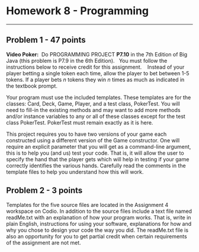 # Homework 8 - Programming
---------------------------------

## Problem 1 - 47 points

**Video Poker:**  Do PROGRAMMING PROJECT **P7.10** in the 7th Edition of Big Java (this problem is P7.9 in the 6th Edition). 
 
You must follow the instructions below to receive credit for this assignment. 
 
Instead of your player betting a single token each time, allow the player to bet between 1-5 tokens. If a player bets *n* tokens they win *n* times as much as indicated in the textbook prompt.  

Your program must use the included templates. These templates are for the classes: Card, Deck, Game, Player, and a test class, PokerTest. You will need to fill-in the existing methods and may want to add more methods and/or instance variables to any or all of these classes except for the test class PokerTest. PokerTest must remain exactly as it is here. 

This project requires you to have two versions of your game each constructed using a different version of the Game constructor. One will require an explicit parameter that you will get as a command-line argument, this is to help you (and us) test your code. That is, it will allow the user to specify the hand that the player gets which will help in testing if your game correctly identifies the various hands. Carefully read the comments in the template files to help you understand how this will work.

## Problem 2 - 3 points

Templates for the five source files are located in the Assignment 4 workspace on Codio. In addition to the source files  include a text file named readMe.txt with an explanation of how your program works. That is, write in plain English, instructions for using your software, explanations for how and why you chose to design your code the way you did. The readMe.txt file is also an opportunity for you to get partial credit when certain requirements of the assignment are not met. 
